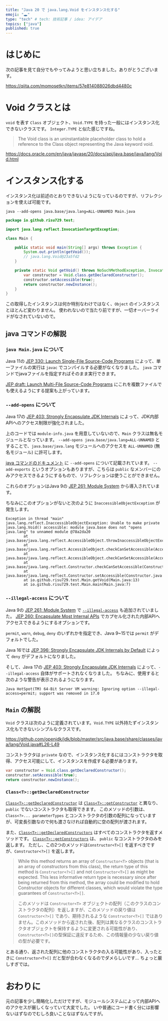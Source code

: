 ```yaml
---
title: "Java 20 で java.lang.Void をインスタンス化する"
emoji: "🕳️"
type: "tech" # tech: 技術記事 / idea: アイデア
topics: ["java"]
published: true
---
```


# はじめに

次の記事を見て自分でもやってみようと思い立ちました。ありがとうございます。

https://qiita.com/momosetkn/items/57e814088026dbd4480c

# Void クラスとは

`void` を表す `Class` オブジェクト、`Void.TYPE` を持った一般にはインスタンス化できないクラスです。
`Integer.TYPE` と似た感じですね。

<!-- cspell:ignore uninstantiable -->

> The Void class is an uninstantiable placeholder class to hold a reference to the Class object representing the Java keyword void.

https://docs.oracle.com/en/java/javase/20/docs/api/java.base/java/lang/Void.html

# インスタンス化する

インスタンス化は前述のとおりできないようになっているのですが、リフレクションを使えば可能です。

```shell
java --add-opens java.base/java.lang=ALL-UNNAMED Main.java
```

```java:Main.java
package io.github.risu729.test;

import java.lang.reflect.InvocationTargetException;

class Main {

    public static void main(String[] args) throws Exception {
        System.out.println(getVoid());
        // java.lang.Void@23a5fd2
    }

    private static Void getVoid() throws NoSuchMethodException, InvocationTargetException, InstantiationException, IllegalAccessException {
        var constructor = Void.class.getDeclaredConstructor();
        constructor.setAccessible(true);
        return constructor.newInstance();
    }
}
```

この取得したインスタンスは何か特別なわけではなく、`Object` のインスタンスとほとんど変わりません。
使われないので当たり前ですが、一切オーバーライドがなされていないので。

## java コマンドの解説

### `java Main.java` について

Java 11の [JEP 330: Launch Single-File Source-Code Programs](https://openjdk.org/jeps/330) によって、単一ファイルの実行は `javac` でコンパイルする必要がなくなりました。
`java` コマンドでjavaファイルを指定すればそのまま実行できます。

[JEP draft: Launch Multi-File Source-Code Programs](https://openjdk.org/jeps/8304400) にこれを複数ファイルでも使えるようにする提案も上がっています。

### `--add-opens` について

Java 17の [JEP 403: Strongly Encapsulate JDK Internals](https://openjdk.org/jeps/403) によって、JDK内部APIへのアクセス制限が強化されました。

上のコードでは `module-info.java` を用意していないので、`Main` クラスは無名モジュールとなっています。
`--add-opens java.base/java.lang=ALL-UNNAMED` とすることで、`java.base/java.lang` モジュールへのアクセスを `ALL-UNNAMED` (無名モジュール) に許可します。

[java コマンドのドキュメント](https://docs.oracle.com/en/java/javase/20/docs/specs/man/java.html#extra-options-for-java) に `--add-opens` について記載されています。
`--add-exports` というオプションもありますが、こちらは `public` なメンバーにのみアクセスできるようにするもので、リフレクションは使うことができません。

これらのオプションはJava 9の [JEP 261: Module System](https://openjdk.org/jeps/261) から導入されています。

ちなみにこのオプションがないと次のように `InaccessibleObjectException` が発生します。

```shell-session
Exception in thread "main" java.lang.reflect.InaccessibleObjectException: Unable to make private java.lang.Void() accessible: module java.base does not "opens java.lang" to unnamed module @78a2da20
        at java.base/java.lang.reflect.AccessibleObject.throwInaccessibleObjectException(AccessibleObject.java:387)
        at java.base/java.lang.reflect.AccessibleObject.checkCanSetAccessible(AccessibleObject.java:363)
        at java.base/java.lang.reflect.AccessibleObject.checkCanSetAccessible(AccessibleObject.java:311)
        at java.base/java.lang.reflect.Constructor.checkCanSetAccessible(Constructor.java:192)
        at java.base/java.lang.reflect.Constructor.setAccessible(Constructor.java:185)
        at io.github.risu729.test.Main.getVoid(Main.java:13)
        at io.github.risu729.test.Main.main(Main.java:7)
```

### `--illegal-access` について

Java 9の [JEP 261: Module System](https://openjdk.org/jeps/261) で [`--illegal-access`](https://openjdk.org/jeps/261#Relaxed-strong-encapsulation) も追加されていました。
[JEP 260: Encapsulate Most Internal APIs](https://openjdk.org/jeps/260) でカプセル化された内部APIへアクセスできるようにするオプションです。

`permit`, `warn`, `debug`, `deny` のいずれかを指定でき、Java 9~15では `permit` がデフォルトでした。

Java 16では [JEP 396: Strongly Encapsulate JDK Internals by Default](https://openjdk.org/jeps/396) によって `deny` がデフォルトになりました。

そして、Java 17の [JEP 403: Strongly Encapsulate JDK Internals](https://openjdk.org/jeps/403) によって、`--illegal-access` 自体がサポートされなくなりました。
ちなみに、使用すると次のような警告が表示されるようになります。

```shell-session
Java HotSpot(TM) 64-Bit Server VM warning: Ignoring option --illegal-access=permit; support was removed in 17.0
```

## `Main` の解説

`Void` クラスは次のように定義されています。`Void.TYPE` 以外持たずインスタンス化もできないシンプルなクラスです。

https://github.com/openjdk/jdk/blob/master/src/java.base/share/classes/java/lang/Void.java#L26-L49

コンストラクタは `private` なので、インスタンス化するにはコンストラクタを取得、アクセス可能にして、インスタンスを作成する必要があります。

```java
var constructor = Void.class.getDeclaredConstructor();
constructor.setAccessible(true);
return constructor.newInstance();
```

### `Class<T>::getDeclaredConstructor`

[`Class<T>::getDeclaredConstructor`](<https://docs.oracle.com/en/java/javase/20/docs/api/java.base/java/lang/Class.html#getDeclaredConstructor(java.lang.Class...)>) は [`Class<T>::getConstructor`](<https://docs.oracle.com/en/java/javase/20/docs/api/java.base/java/lang/Class.html#getConstructor(java.lang.Class...)>) と異なり、`public` でないコンストラクタも取得できます。
このメソッドの引数は、`Class<?>... parameterTypes` とコンストラクタの引数の配列になっていますが、可変長引数なので何も渡さなければ自動的に空の配列が渡されます。

また、[`Class<T>::getDeclaredConstructors`](<https://docs.oracle.com/en/java/javase/20/docs/api/java.base/java/lang/Class.html#getDeclaredConstructors()>) はすべてのコンストラクタを返すメソッドです。
[`Class<T>::getConstructors`](<https://docs.oracle.com/en/java/javase/20/docs/api/java.base/java/lang/Class.html#getConstructors()>) は、 `public` なコンストラクタのみを返します。
ただし、この2つのメソッドは`Constructor<T>[]` を返すべきですが、`Constructor<?>[]` を返します。

> While this method returns an array of `Constructor<T>` objects (that is an array of constructors from this class), the return type of this method is `Constructor<?>[]` and not `Constructor<T>[]` as might be expected. This less informative return type is necessary since after being returned from this method, the array could be modified to hold Constructor objects for different classes, which would violate the type guarantees of `Constructor<T>[]`.

> このメソッドは `Constructor<T>` オブジェクトの配列（このクラスのコンストラクタの配列）を返しますが、このメソッドの戻り値は `Constructor<?>[]` であり、期待されるような `Constructor<T>[]` ではありません。このメソッドから返された後、配列は異なるクラスのコンストラクタオブジェクトを保持するように変更される可能性があり、`Constructor<T>[]`の型保証に違反するため、この情報量の少ない戻り値の型が必要です。

とある通り、返された配列に他のコンストラクタの入る可能性があり、入ったときに `Constructor<T>[]` だと型が合わなくなるのでダメらしいです… ちょっと厳しすぎでは。

# おわりに

元の記事を少し簡略化しただけですが、モジュールシステムによって内部APIへのアクセスが厳しくなっていて大変でした。
いや普通にコード書く分には影響ないはずなのでむしろ良いことなはずなんですが。
